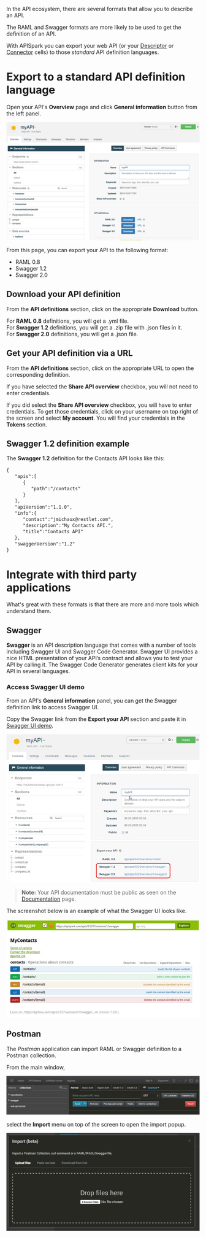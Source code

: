 In the API ecosystem, there are several formats that allow you to describe an API.

The RAML and Swagger formats are more likely to be used to get the definition of an API.

With APISpark you can export your web API (or your [Descriptor](/technical-resources/apispark/guide/document/overview "Descriptor") or [Connector](/technical-resources/apispark/guide/manage/connectors "Connector") cells) to those *standard* API definition languages.

# Export to a standard API definition language

Open your API's **Overview** page and click **General information** button from the left panel.

![General information](images/general-information.jpg "General information")

From this page, you can export your API to the following format:

* RAML 0.8
* Swagger 1.2
* Swagger 2.0

## Download your API definition

From the **API definitions** section, click on the appropriate **Download** button.

For **RAML 0.8** definitions, you will get a .yml file.  
For **Swagger 1.2** definitions, you will get a .zip file with .json files in it.  
For **Swagger 2.0** definitions, you will get a .json file.


## Get your API definition via a URL

From the **API definitions** section, click on the appropriate URL to open the corresponding definition.

If you have selected the **Share API overview** checkbox, you will not need to enter credentials.

If you did select the **Share API overview** checkbox, you will have to enter credentials.  To get those credentials, click on your username on top right of the screen and select **My account**. You will find your credentials in the **Tokens** section.


## Swagger 1.2 definition example

The **Swagger 1.2** definition for the Contacts API looks like this:

<pre class="language-json"><code class="language-json">{  
   "apis":[  
      {  
         "path":"/contacts"
      }
   ],
   "apiVersion":"1.1.0",
   "info":{  
      "contact":"jmichaux@restlet.com",
      "description":"My Contacts API.",
      "title":"Contacts API"
   },
   "swaggerVersion":"1.2"
}
</code></pre>

# Integrate with third party applications

What's great with these formats is that there are more and more tools which understand them.

## Swagger

**Swagger** is an API description language that comes with a number of tools including Swagger UI and Swagger Code Generator. Swagger UI provides a nice HTML presentation of your API’s contract and allows you to test your API by calling it. The Swagger Code Generator generates client kits for your API in several languages.

### Access Swagger UI demo

From an API's **General information** panel, you can get the Swagger definition link to access Swagger UI.

Copy the Swagger link from the **Export your API** section and paste it in
<a href="
http://petstore.swagger.wordnik.com" target="_blank">Swagger UI demo</a>.

![Swagger URL](images/swagger-url.jpg "Swagger URL")

> **Note:** Your API documentation must be public as seen on the [Documentation](/technical-resources/apispark/guide/publish/publish/documentation "Documentation") page.

The screenshot below is an example of what the Swagger UI looks like.  

![Swagger](images/swagger-ui.jpg "Swagger")

## Postman

The *Postman* application can import RAML or Swagger definition to a Postman collection.

From the main window,

![Import in Postman](images/postman-import.png "Import in Postman")

select the **Import** menu on top of the screen to open the import popup.

![Import popup](images/postman-import-popup.png "Import popup")
